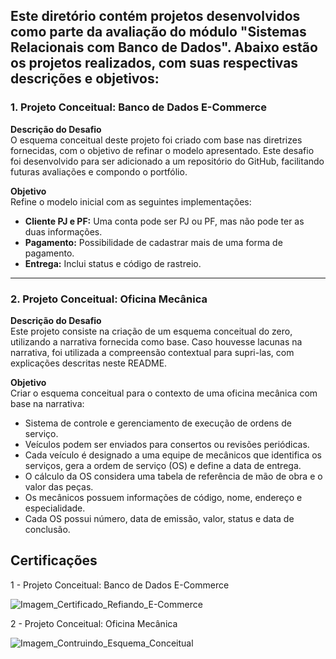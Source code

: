 ## Este diretório contém projetos desenvolvidos como parte da avaliação do módulo **"Sistemas Relacionais com Banco de Dados"**. Abaixo estão os projetos realizados, com suas respectivas descrições e objetivos:

### 1. Projeto Conceitual: Banco de Dados E-Commerce

**Descrição do Desafio**  
O esquema conceitual deste projeto foi criado com base nas diretrizes fornecidas, com o objetivo de refinar o modelo apresentado. Este desafio foi desenvolvido para ser adicionado a um repositório do GitHub, facilitando futuras avaliações e compondo o portfólio.

**Objetivo**  
Refine o modelo inicial com as seguintes implementações:  
- **Cliente PJ e PF:** Uma conta pode ser PJ ou PF, mas não pode ter as duas informações.  
- **Pagamento:** Possibilidade de cadastrar mais de uma forma de pagamento.  
- **Entrega:** Inclui status e código de rastreio.  

---

### 2. Projeto Conceitual: Oficina Mecânica

**Descrição do Desafio**  
Este projeto consiste na criação de um esquema conceitual do zero, utilizando a narrativa fornecida como base. Caso houvesse lacunas na narrativa, foi utilizada a compreensão contextual para supri-las, com explicações descritas neste README.

**Objetivo**  
Criar o esquema conceitual para o contexto de uma oficina mecânica com base na narrativa:  
- Sistema de controle e gerenciamento de execução de ordens de serviço.  
- Veículos podem ser enviados para consertos ou revisões periódicas.  
- Cada veículo é designado a uma equipe de mecânicos que identifica os serviços, gera a ordem de serviço (OS) e define a data de entrega.  
- O cálculo da OS considera uma tabela de referência de mão de obra e o valor das peças.  
- Os mecânicos possuem informações de código, nome, endereço e especialidade.  
- Cada OS possui número, data de emissão, valor, status e data de conclusão.

## Certificações

1 - Projeto Conceitual: Banco de Dados E-Commerce


![Imagem_Certificado_Refiando_E-Commerce](https://github.com/user-attachments/assets/d50257fd-3c23-4e46-b4c6-bf31070b4216)



2 - Projeto Conceitual: Oficina Mecânica

![Imagem_Contruindo_Esquema_Conceitual](https://github.com/user-attachments/assets/22683b41-5767-4efd-8d33-0759fa0beae7)

